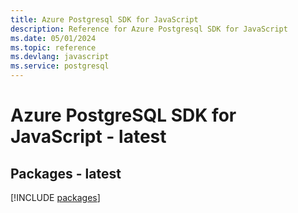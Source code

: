 ```yaml
---
title: Azure Postgresql SDK for JavaScript
description: Reference for Azure Postgresql SDK for JavaScript
ms.date: 05/01/2024
ms.topic: reference
ms.devlang: javascript
ms.service: postgresql
---
```

# Azure PostgreSQL SDK for JavaScript - latest
## Packages - latest
[!INCLUDE [packages](postgresql-index.md)]